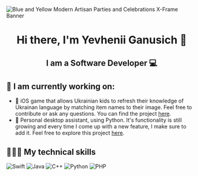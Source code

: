 ![Blue and Yellow Modern Artisan Parties and Celebrations X-Frame Banner](https://user-images.githubusercontent.com/33880254/186797530-ccd861f0-1f2e-49a2-82f8-b40013c9f084.jpg)
<h1 align="center"> Hi there, I'm Yevhenii Ganusich 👋 </h1>
<h2 align="center"> I am a Software Developer 💻 </h2>
<h2> 🔭 I am currently working on: </h2>
<ul>
  <li> 📱 iOS game that allows Ukrainian kids to refresh their knowledge of Ukrainan language by matching item names to their image. Feel free to contribute or ask any questions. You can find the project <a href="https://github.com/y3vhenii/Ridna-Mova">here</a>.
  </li>
  <li> 🔧 Personal desktop assistant, using Python. It's functionality is still growing and every time I come up with a new feature, I make sure to add it. Feel free to explore this project <a href="https://github.com/y3vhenii/desktopAssistant">here</a>.
  </li>
</ul>
<h2> 👨🏻‍💻 My technical skills </h2>
<div display="inline-block">
  <img src="https://img.shields.io/badge/Swift-FA7343?style=for-the-badge&logo=swift&logoColor=white" alt="Swift">
<img src="https://img.shields.io/badge/Java-ED8B00?style=for-the-badge&logo=java&logoColor=white" alt="Java">
<img src="https://img.shields.io/badge/C%2B%2B-00599C?style=for-the-badge&logo=c%2B%2B&logoColor=white" alt="C++">
<img src="https://img.shields.io/badge/Python-14354C?style=for-the-badge&logo=python&logoColor=white" alt="Python" display="inline-block">
<img src="https://img.shields.io/badge/PHP-777BB4?style=for-the-badge&logo=php&logoColor=white" alt="PHP" display="inline-block">
  </div>



<!--
**y3vhenii/y3vhenii** is a ✨ _special_ ✨ repository because its `README.md` (this file) appears on your GitHub profile.

Here are some ideas to get you started:

- 🔭 I’m currently working on ...
- 🌱 I’m currently learning ...
- 👯 I’m looking to collaborate on ...
- 🤔 I’m looking for help with ...
- 💬 Ask me about ...
- 📫 How to reach me: ...
- 😄 Pronouns: ...
- ⚡ Fun fact: ...
-->
